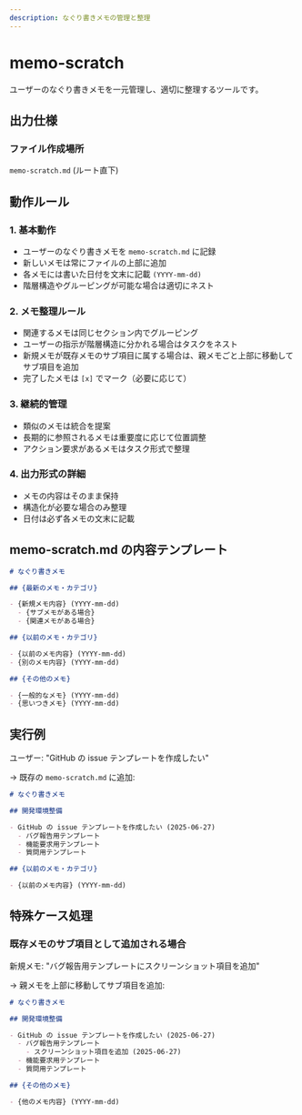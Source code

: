 ```yaml
---
description: なぐり書きメモの管理と整理
---
```


# memo-scratch

ユーザーのなぐり書きメモを一元管理し、適切に整理するツールです。

## 出力仕様

### ファイル作成場所

`memo-scratch.md` (ルート直下)

## 動作ルール

### 1. 基本動作

- ユーザーのなぐり書きメモを `memo-scratch.md` に記録
- 新しいメモは常にファイルの上部に追加
- 各メモには書いた日付を文末に記載 `(YYYY-mm-dd)`
- 階層構造やグルーピングが可能な場合は適切にネスト

### 2. メモ整理ルール

- 関連するメモは同じセクション内でグルーピング
- ユーザーの指示が階層構造に分かれる場合はタスクをネスト
- 新規メモが既存メモのサブ項目に属する場合は、親メモごと上部に移動してサブ項目を追加
- 完了したメモは `[x]` でマーク（必要に応じて）

### 3. 継続的管理

- 類似のメモは統合を提案
- 長期的に参照されるメモは重要度に応じて位置調整
- アクション要求があるメモはタスク形式で整理

### 4. 出力形式の詳細

- メモの内容はそのまま保持
- 構造化が必要な場合のみ整理
- 日付は必ず各メモの文末に記載

## memo-scratch.md の内容テンプレート

```markdown
# なぐり書きメモ

## {最新のメモ・カテゴリ}

- {新規メモ内容} (YYYY-mm-dd)
  - {サブメモがある場合}
  - {関連メモがある場合}

## {以前のメモ・カテゴリ}

- {以前のメモ内容} (YYYY-mm-dd)
- {別のメモ内容} (YYYY-mm-dd)

## {その他のメモ}

- {一般的なメモ} (YYYY-mm-dd)
- {思いつきメモ} (YYYY-mm-dd)
```

## 実行例

ユーザー: "GitHub の issue テンプレートを作成したい"

→ 既存の `memo-scratch.md` に追加:

```markdown
# なぐり書きメモ

## 開発環境整備

- GitHub の issue テンプレートを作成したい (2025-06-27)
  - バグ報告用テンプレート
  - 機能要求用テンプレート
  - 質問用テンプレート

## {以前のメモ・カテゴリ}

- {以前のメモ内容} (YYYY-mm-dd)
```

## 特殊ケース処理

### 既存メモのサブ項目として追加される場合

新規メモ: "バグ報告用テンプレートにスクリーンショット項目を追加"

→ 親メモを上部に移動してサブ項目を追加:

```markdown
# なぐり書きメモ

## 開発環境整備

- GitHub の issue テンプレートを作成したい (2025-06-27)
  - バグ報告用テンプレート
    - スクリーンショット項目を追加 (2025-06-27)
  - 機能要求用テンプレート
  - 質問用テンプレート

## {その他のメモ}

- {他のメモ内容} (YYYY-mm-dd)
```
